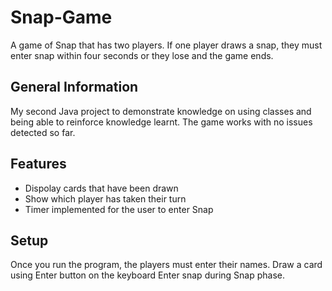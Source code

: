 # Snap-Game
A game of Snap that has two players.
If one player draws a snap, they must enter snap within four seconds or they lose and the game ends.


## General Information
My second Java project to demonstrate knowledge on using classes and being able to reinforce knowledge learnt.
The game works with no issues detected so far.


## Features
- Dispolay cards that have been drawn
- Show which player has taken their turn
- Timer implemented for the user to enter Snap


## Setup
Once you run the program, the players must enter their names.
Draw a card using Enter button on the keyboard
Enter snap during Snap phase.

